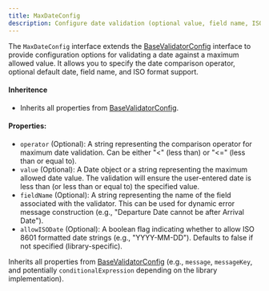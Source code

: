 ```yaml
---
title: MaxDateConfig 
description: Configure date validation (optional value, field name, ISO format), with adding support for maximum date comparison operators (< or <=). 
---
```

The `MaxDateConfig` interface extends the [BaseValidatorConfig](/api-reference/base-validator-config) interface to provide configuration options for validating a date against a maximum allowed value. It allows you to specify the date comparison operator, optional default date, field name, and ISO format support.

#### Inheritence
* Inherits all properties from [BaseValidatorConfig](/api-reference/base-validator-config).
#### Properties:
* `operator` (Optional): A string representing the comparison operator for maximum date validation. Can be either "<" (less than) or "<=" (less than or equal to).
* `value` (Optional): A Date object or a string representing the maximum allowed date value. The validation will ensure the user-entered date is less than (or less than or equal to) the specified value.
* `fieldName` (Optional): A string representing the name of the field associated with the validator. This can be used for dynamic error message construction (e.g., "Departure Date cannot be after Arrival Date").
* `allowISODate` (Optional): A boolean flag indicating whether to allow ISO 8601 formatted date strings (e.g., "YYYY-MM-DD"). Defaults to false if not specified (library-specific).

Inherits all properties from [BaseValidatorConfig](/api-reference/base-validator-config) (e.g., `message`, `messageKey`, and potentially `conditionalExpression` depending on the library implementation).
